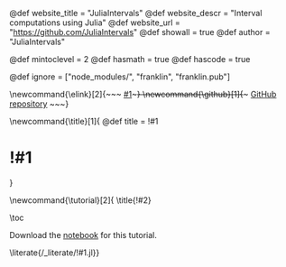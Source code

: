 <!--
Add here global page variables to use throughout your
website.
The website_* must be defined for the RSS to work
-->
@def website_title = "JuliaIntervals"
@def website_descr = "Interval computations using Julia"
@def website_url   = "https://github.com/JuliaIntervals"
@def showall = true
@def author = "JuliaIntervals"

@def mintoclevel = 2
@def hasmath = true
@def hascode = true

<!--
Add here files or directories that should be ignored by Franklin, otherwise
these files might be copied and, if markdown, processed by Franklin which
you might not want. Indicate directories by ending the name with a `/`.
-->
@def ignore = ["node_modules/", "franklin", "franklin.pub"]

<!--
Add here global latex commands to use throughout your
pages. It can be math commands but does not need to be.
For instance:
* \newcommand{\phrase}{This is a long phrase to copy.}
-->
\newcommand{\elink}[2]{~~~ <a href="#2" target="_blank">#1</a>~~~}
\newcommand{\github}[1]{~~~ <a href="#1" style="margin-left: auto;" target="_blank"><i class="fab fa-fw fa-github" aria-hidden="true"></i> GitHub repository</a> ~~~}

\newcommand{\title}[1]{
@def title = !#1
# !#1
}

\newcommand{\tutorial}[2]{
\title{!#2}

\toc

Download the [notebook](/notebooks/!#1.ipynb) for this tutorial.


\literate{/_literate/!#1.jl}}

<!--
https://raw.githubusercontent.com/tlienart/MLJTutorials/gh-pages/notebooks/!#1.ipynb
-->